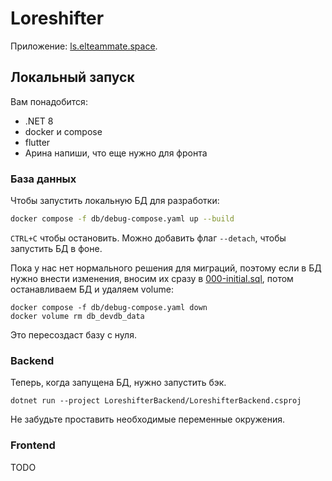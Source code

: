 # Loreshifter

Приложение: [ls.elteammate.space](https://ls.elteammate.space/).

## Локальный запуск

Вам понадобится:
- .NET 8
- docker и compose
- flutter
- Арина напиши, что еще нужно для фронта

### База данных

Чтобы запустить локальную БД для разработки:

```sh
docker compose -f db/debug-compose.yaml up --build
```

`CTRL+C` чтобы остановить. Можно добавить флаг `--detach`, чтобы запустить
БД в фоне.

Пока у нас нет нормального решения для миграций, поэтому если в БД нужно
внести изменения, вносим их сразу в [000-initial.sql](db/migrations/000-initial.sql),
потом останавливаем БД и удаляем volume:
```
docker compose -f db/debug-compose.yaml down
docker volume rm db_devdb_data
```
Это пересоздаст базу с нуля.

### Backend

Теперь, когда запущена БД, нужно запустить бэк.

```
dotnet run --project LoreshifterBackend/LoreshifterBackend.csproj
```

Не забудьте проставить необходимые переменные окружения.

### Frontend

TODO
